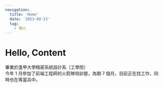 ```yaml
---
navigation:
  title: 'Home'
  date: '2023-08-23'
  tag:
    - 個人
---
```


# Hello, Content

畢業於逢甲大學精密系統設計系（工學院）</br>
今年 1 月參加了前端工程師的火箭隊培訓營，為期 7 個月，目前正在找工作，同時也在等當兵中。
